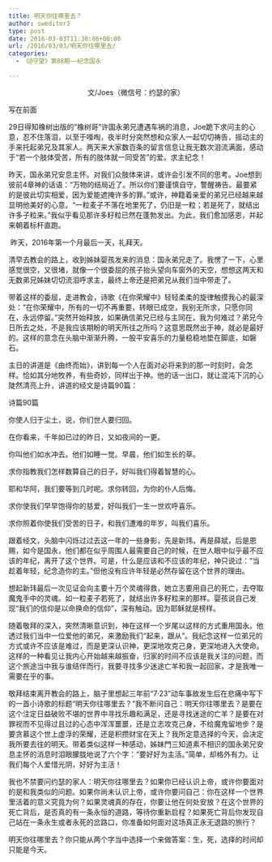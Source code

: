 ```yaml
---
title: 明天你往哪里去？
author: sweditor3
type: post
date: 2016-03-03T11:30:08+00:00
url: /2016/03/03/明天你往哪里去/
categories:
  - 《@守望》第88期——纪念国永

---
```

<p style="text-align: center;">
  文/Joes（微信号：约瑟的家）
</p>

写在前面 

29日得知橡树出版的&ldquo;橡树哥&rdquo;许国永弟兄遭遇车祸的消息，Joe跪下求问主的心意，忍不住落泪，以至于嚎啕，夜半时分突然想和众家人一起切切祷告，摇动主的手来托起弟兄及其家人。两天来大家数百条的留言信息让我无数次泪流满面，感动于&ldquo;若一个肢体受苦，所有的肢体就一同受苦&rdquo;的爱。求主纪念！ 

昨天，国永弟兄安息主怀。对我们众肢体来讲，或许会引发不同的思考。Joe想到彼前4章神的话语：&ldquo;万物的结局近了。所以你们要谨慎自守，警醒祷告。最要紧的是彼此切实相爱，因为爱能遮掩许多的罪。&rdquo;或许，神籍着亲爱的弟兄已经越来越显明他美好的心意。&ldquo;一粒麦子不落在地里死了，仍旧是一粒；若是死了，就结出许多子粒来。&rdquo;我似乎看见那许多籽粒已然在蓬勃发出。为此，我们愈加感恩，并起来朝着标杆直跑。 

&nbsp;昨天，2016年第一个月最后一天，礼拜天。 

清早去教会的路上，收到姊妹婴孩发来的消息：国永弟兄走了。我愣了一下，心里感觉很空，又很堵，就像一个很委屈的孩子抬头望向车窗外的天空，想想这两天和无数弟兄姊妹切切流泪呼求主，最终上帝还是把弟兄从我们当中带走了。 

带着这样的委屈，走进教会，诗歌《在你荣耀中》轻轻柔柔的旋律触摸我心的最深处：&ldquo;在你荣耀中，所有的一切不再重要，转眼已成空，我别无所求，只愿你同在，永远停留。&rdquo;突然开始释放，如果确信弟兄已经与主同在，我为何难过？弟兄今日所去之处，不是我应该期盼的明天所往之所吗？这意思既然出于神，就必是最好的。这样的意念在头脑中渐渐升腾，一股平安喜乐的力量稳稳地垫在脚底，如磐石。 

主日的讲道是《由终而始》，讲到每一个人在面对必将来到的那一时刻时，会怎样。恰如其分地牧养，有些奇妙，同样出于神。他的话一出口，就让混沌下沉的心陡然清亮上升，讲道的经文是诗篇90篇： 

诗篇90篇 

你使人归于尘土，说，你们世人要归回。 

在你看来，千年如已过的昨日，又如夜间的一更。 

你叫他们如水冲去。他们如睡一觉。早晨，他们如生长的草。 

求你指教我们怎样数算自己的日子，好叫我们得着智慧的心。 

耶和华阿，我们要等到几时呢。求你转回，为你的仆人后悔。 

求你使我们早早饱得你的慈爱，好叫我们一生一世欢呼喜乐。 

求你照着你使我们受苦的日子，和我们遭难的年岁，叫我们喜乐。 

跟着经文，头脑中闪烁过过去这一年的一些身影，先是新玮，再是薛斌，后是恩赐，如今是国永，他们都在似乎周围人最需要自己的时候，在世人眼中似乎最不应该的年纪，离开了这个世界。可是，什么是应该和不应该的年纪，神只说过：&ldquo;当趁着年轻，纪念造你的主。&rdquo;但他没有应许年轻是必然存留在这个世界的理由。&nbsp; 

想起新玮最后一次见证会向主要十万个灵魂得救，她立志要用自己的死亡，去夺取魔鬼手中的灵魂。如一粒麦子若死了，就结出许多籽粒来的那样。婴孩说自己发现&ldquo;我们的信仰是以命换命的信仰&rdquo;，深有触动。因为耶稣就是榜样。&nbsp; 

随着敬拜的深入，突然清晰意识到，神在这样一个岁尾以这样的方式重用国永。他透过我们当中一位爱他的弟兄，来激励我们&ldquo;起来，跟从&rdquo;。我纪念这样一位弟兄的方式或许不应该是难过，而是更深认识神，更深地攻克己身，更深地进入大使命。这样的一种看见让我内心开始越来越振奋，归家的时间不应该是我关注的问题，而这个旅途当中我与谁结伴而行，我要寻找多少迷途亡羊和我一起回家，才是我唯一需要在乎的事。&nbsp; 

敬拜结束离开教会的路上，脑子里想起三年前&ldquo;7&middot;23&rdquo;动车事故发生后在悲痛中写下的一首小诗歌的标题&ldquo;明天你往哪里去？&rdquo;我不断问自己：明天你往哪里去？是要在这个注定日益破败不堪的世界中寻找乐趣和满足，还是寻找迷途的亡羊？是要在对罪视而不见得过且过的心态中浑浑噩噩，还是立志攻克己身，不给魔鬼留地步？是要贪慕这个世上虚浮的荣耀，还是积攒财宝在天上？我所定意选择的今天，会决定我所要去往的明天。带着类似这样一种感动，姊妹門三知道素不相识的国永弟兄安息主怀的消息时泪眼朦胧地说了六个字：&ldquo;要好好为主活。&rdquo;简单，却格外有力。让我们每个人爱惜光阴，好好为主活！&nbsp; 

我也不禁要问约瑟的家人：明天你往哪里去？如果你已经认识上帝，或许你要面对的是和我类似的问题。如果你尚未认识上帝，或许你要问自己：你在这样一个世界里活着的意义究竟为何？如果灵魂真的存在，你要让他在何处安放？在这个世界的死亡背后，是否真的有一条永恒的道路，等待你重新启程？如果死亡背后你发现自己站在一条永生或者永死的岔路口，你准备如何面对这场真正永无退路的旅行？&nbsp; 

明天你往哪里去？你只能从两个字当中选择一个来做答案：生，死，选择的时间却只能是今天。
	  
&nbsp;